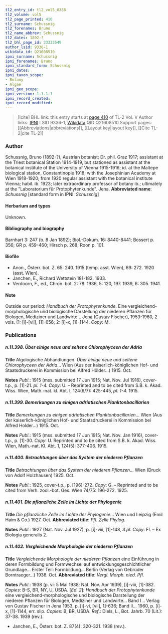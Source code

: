 ```yaml
---
tl2_entry_id: tl2_vol5_0388
tl2_volume: vol5
tl2_page_printed: 410
tl2_surname: Schussnig
tl2_forenames: Bruno
tl2_name_abbrev: Schussnig
tl2_dates: 1892-?
tl2_bhl_page_id: 33333549
author_lsid: 9336-1
wikidata_id: Q21608510
ipni_surname: Schussnig
ipni_forenames: Bruno
ipni_standard_form: Schussnig
ipni_dates: 
ipni_taxon_scope: 
- Botany
- Algae
ipni_geo_scope: 
ipni_version: 1.1.1.1
ipni_record_created: 
ipni_record_modified:
---
```


> [!cite] BHL link: this entry starts at [page 410](https://www.biodiversitylibrary.org/page/33333549) of TL-2 Vol. V
> Author links: [IPNI](https://www.ipni.org/a/9336-1) LSID 9336-1, [Wikidata](https://www.wikidata.org/wiki/Q21608510) QID Q21608510
> Support pages: [[Abbreviations|abbreviations]], [[Layout key|layout key]], [[Cite TL-2|cite TL-2]]

### Author

Schussnig, Bruno (1892-?), Austrian botanist; Dr. phil. Graz 1917; assistant at the Triest botanical Station 1914-1919, but stationed as assistant at the botanical institute of the University of Vienna 1915-1916; id. at the Maltepe biological station, Constantinople 1918; with the Josephinian Academy at Wien 1918-1920; from 1920 regular assistant with the botanical institute Vienna; habil. ib. 1923; later extraordinary professor of botany ib.; ultimately at the "Laboratorium für Protophytenkunde". Jena. 
**Abbreviated name**: *Schussnig* \[standard form in IPNI: *Schussnig*\]

#### Herbarium and types

Unknown.

#### Bibliography and biography

Barnhart 3: 247 (b. 8 Jan 1892); Biol.-Dokum. 16: 8440-8441; Bossert p. 356; GR p. 459-460; Hirsch p. 268; Roon p. 101.

#### Biofile

- Anon., Österr. bot. Z. 65: 240. 1915 (temp. asst. Wien), 69: 272. 1920 (asst. Wien).
- Janchen, E., Richard Wettstein 181-182. 1933.
- Verdoorn, F., ed., Chron. bot. 2: 78. 1936, 5: 120, 197. 1939, 6: 305. 1941.

#### Note

Outside our period: *Handbuch der Protophytenkunde*. Eine vergleichend-morphologische und biologische Darstellung der niederen Pflanzen für Biologen, Mediziner und Landwirte... Jena (Gustav Fischer), 1953-1960, 2 vols. (1: \[i\]-\[vii\], \[1\]-656; 2: \[i\]-x, \[1\]-1144. *Copy*: M.

### Publications

##### n.11.398. Über einige neue und seltene Chlorophyceen der Adria

**Title**
Algologische Abhandlungen. *Über einige neue und seltene Chlorophyceen der Adria*... Wien (Aus der kaiserlich-königlichen Hof- und Staatsdruckerei in Kommission bei Alfred Hölder...) 1915. Oct.

**Notes**
*Publ*.: 1915 (mss. submitted 17 Jun 1915; Nat. Nov. Jul 1916), cover-t.p., p. \[1\]-21. *pl. 1-4. Copy*: U. – Reprinted and to be cited from S.B. k. Akad. Wiss. Wien, Math.-nat. kl. Abt. I, 124(6/7): 425-445, *pl. 1-4.* 1915.

##### n.11.399. Bemerkungen zu einigen adriatischen Planktonbacillarien

**Title**
*Bemerkungen zu einigen adriatischen Planktonbacillarien*... Wien (Aus der kaiserlich-königlichen Hof- und Staatsdruckerei in Kommission bei Alfred Holder...) 1915. Oct.

**Notes**
*Publ*.: 1915 (mss. submitted 17 Jun 1915; Nat. Nov. Jan 1916), cover-t.p., p. \[1\]-30.
*Copy*: U. Reprinted and to be cited from S.B. k. Akad. Wiss. Wien, Math.-nat. Kl. Abt. 1, 124(5): 377-406. 1915.

##### n.11.400. Betrachtungen über das System der niederen Pflanzen

**Title**
*Betrachtungen über das System der niederen Pflanzen*... Wien (Druck von Adolf Holzhausen) 1925. Oct.

**Notes**
*Publ*.: 1925, cover-t.p., p. \[196\]-272. *Copy*: G. – Reprinted and to be cited from Verh. zool.-bot. Ges. Wien 74/75: 196-272. 1925.

##### n.11.401. Die pflanzliche Zelle im Lichte der Phylogenie

**Title**
*Die pflanzliche Zelle im Lichte der Phylogenie*... Wien und Leipzig (Emil Haim & Co.) 1927. Oct.
**Abbreviated title**: *Pfl. Zelle Phylog.*

**Notes**
*Publ*.: 1927 (Nat. Nov. Jul 1927), p. \[i\]-viii, \[1\]-148, *3 pl. Copy*: FI. – Ex Biologia generalis 2.

##### n.11.402. Vergleichende Morphologie der niederen Pflanzen

**Title**
*Vergleichende Morphologie der niederen Pflanzen* eine Einführung in deren Formbildung und Formwechsel auf entwicklungsgeschichtlicher Grundlage... Erster Teil: Formbildung... Berlin (Verlag von Gebrüder Borntraeger...) 1938. Oct.
**Abbreviated title**: *Vergl. Morph. nied. Pfl.*

**Notes**
*Publ*.: 1938 (p. vi: 5 Mai 1938; Nat. Nov. Apr 1939), \[i\]-viii, \[1\]-382. *Copies*: B-S, BR, NY, U, USDA.
\[*Ed. 2*\]: *Handbuch der Protophytenkunde* eine vergleichend-morphologische und biologische Darstellung der niederen Pflanzen für Biologen, Mediziner und Landwirte... Band I .. Verlag von Gustav Fischer in Jena 1953, p. \[i\]-vi, \[vii\], 1\]-636; Band II... 1960, p. \[i\]-x, \[1\]-1144, err. slip. *Copies*: B, BR, USDA.
*Ref*.: Diels, L., Bot. Jahrb. 70 (Lit.): 37-38. 1939 (rev.).
- Janchen, E., Österr. bot. Z. 87(4): 320-321. 1938 (rev.).

